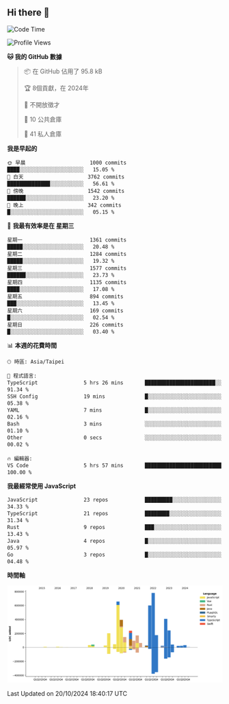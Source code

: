 ## Hi there 👋

<!--START_SECTION:waka-->
![Code Time](http://img.shields.io/badge/Code%20Time-40%20hrs%2011%20mins-blue)

![Profile Views](http://img.shields.io/badge/%E5%80%8B%E4%BA%BA%E9%A0%81%E9%9D%A2%E7%80%8F%E8%A6%BD%E6%AC%A1%E6%95%B8-3-blue)

**🐱 我的 GitHub 數據** 

> 📦 在 GitHub 佔用了 95.8 kB 
 > 
> 🏆  8個貢獻，在 2024年
 > 
> 🚫 不開放徵才
 > 
> 📜 10 公共倉庫 
 > 
> 🔑 41 私人倉庫 
 > 
**我是早起的** 

```text
🌞 早晨                     1000 commits        ████░░░░░░░░░░░░░░░░░░░░░   15.05 % 
🌆 白天                     3762 commits        ██████████████░░░░░░░░░░░   56.61 % 
🌃 傍晚                     1542 commits        ██████░░░░░░░░░░░░░░░░░░░   23.20 % 
🌙 晚上                     342 commits         █░░░░░░░░░░░░░░░░░░░░░░░░   05.15 % 
```
📅 **我最有效率是在 星期三** 

```text
星期一                      1361 commits        █████░░░░░░░░░░░░░░░░░░░░   20.48 % 
星期二                      1284 commits        █████░░░░░░░░░░░░░░░░░░░░   19.32 % 
星期三                      1577 commits        ██████░░░░░░░░░░░░░░░░░░░   23.73 % 
星期四                      1135 commits        ████░░░░░░░░░░░░░░░░░░░░░   17.08 % 
星期五                      894 commits         ███░░░░░░░░░░░░░░░░░░░░░░   13.45 % 
星期六                      169 commits         █░░░░░░░░░░░░░░░░░░░░░░░░   02.54 % 
星期日                      226 commits         █░░░░░░░░░░░░░░░░░░░░░░░░   03.40 % 
```


📊 **本週的花費時間** 

```text
🕑︎ 時區: Asia/Taipei

💬 程式語言: 
TypeScript               5 hrs 26 mins       ███████████████████████░░   91.34 % 
SSH Config               19 mins             █░░░░░░░░░░░░░░░░░░░░░░░░   05.38 % 
YAML                     7 mins              █░░░░░░░░░░░░░░░░░░░░░░░░   02.16 % 
Bash                     3 mins              ░░░░░░░░░░░░░░░░░░░░░░░░░   01.10 % 
Other                    0 secs              ░░░░░░░░░░░░░░░░░░░░░░░░░   00.02 % 

🔥 編輯器: 
VS Code                  5 hrs 57 mins       █████████████████████████   100.00 % 
```

**我最經常使用 JavaScript** 

```text
JavaScript               23 repos            █████████░░░░░░░░░░░░░░░░   34.33 % 
TypeScript               21 repos            ████████░░░░░░░░░░░░░░░░░   31.34 % 
Rust                     9 repos             ███░░░░░░░░░░░░░░░░░░░░░░   13.43 % 
Java                     4 repos             █░░░░░░░░░░░░░░░░░░░░░░░░   05.97 % 
Go                       3 repos             █░░░░░░░░░░░░░░░░░░░░░░░░   04.48 % 
```



**時間軸**

![Lines of Code chart](https://raw.githubusercontent.com/jos61404/jos61404/main/assets/bar_graph.png)


 Last Updated on 20/10/2024 18:40:17 UTC
<!--END_SECTION:waka-->



<!--
**jos61404/jos61404** is a ✨ _special_ ✨ repository because its `README.md` (this file) appears on your GitHub profile.

Here are some ideas to get you started:

- 🔭 I’m currently working on ...
- 🌱 I’m currently learning ...
- 👯 I’m looking to collaborate on ...
- 🤔 I’m looking for help with ...
- 💬 Ask me about ...
- 📫 How to reach me: ...
- 😄 Pronouns: ...
- ⚡ Fun fact: ...
-->
